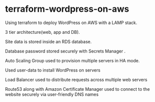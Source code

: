 # terraform-wordpress-on-aws

Using terraform to deploy WordPress on AWS with a LAMP stack.

3 tier architecture(web, app and DB).

Site data is stored inside an RDS database.

Database password stored securely with Secrets Manager .

Auto Scaling Group used to provision multiple servers in HA mode.

Used user-data to install WordPress on servers

Load Balancer used to distribute requests across multiple web servers

Route53 along with Amazon Certificate Manager used to connect to the website securely via user-friendly DNS names
